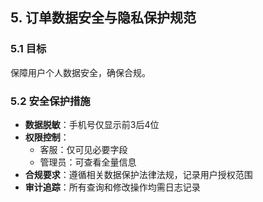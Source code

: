 ## 5. 订单数据安全与隐私保护规范

### 5.1 目标
保障用户个人数据安全，确保合规。

### 5.2 安全保护措施
- **数据脱敏**：手机号仅显示前3后4位
- **权限控制**：
    - 客服：仅可见必要字段
    - 管理员：可查看全量信息
- **合规要求**：遵循相关数据保护法律法规，记录用户授权范围
- **审计追踪**：所有查询和修改操作均需日志记录